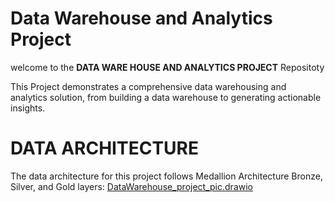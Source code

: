 # Data Warehouse and Analytics Project

welcome to the **DATA WARE HOUSE AND ANALYTICS PROJECT** Repositoty

This Project demonstrates a comprehensive data warehousing and analytics solution, from building a data warehouse to generating actionable insights. 
# DATA ARCHITECTURE
The data architecture for this project follows Medallion Architecture Bronze, Silver, and Gold layers:
[DataWarehouse_project_pic.drawio](DataWarehouse_project_pic.drawio.png)
